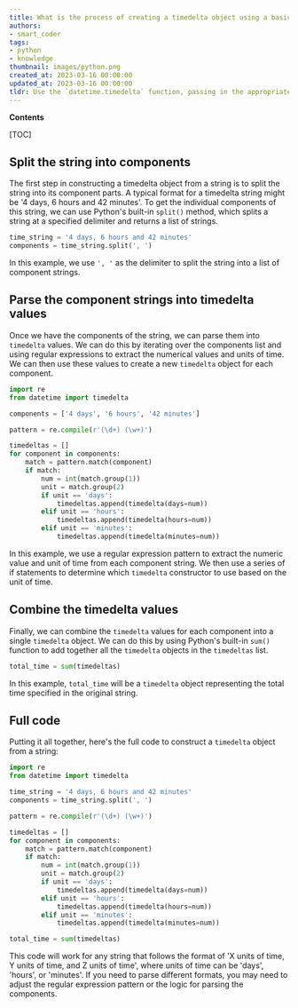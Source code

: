 ```yaml
---
title: What is the process of creating a timedelta object using a basic string?
authors:
- smart_coder
tags:
- python
- knowledge
thumbnail: images/python.png
created_at: 2023-03-16 00:00:00
updated_at: 2023-03-16 00:00:00
tldr: Use the `datetime.timedelta` function, passing in the appropriate values for hours, minutes, seconds, microseconds, and/or days.
---
```


**Contents**

[TOC]

## Split the string into components

The first step in constructing a timedelta object from a string is to split the string into its component parts. A typical format for a timedelta string might be '4 days, 6 hours and 42 minutes'. To get the individual components of this string, we can use Python's built-in `split()` method, which splits a string at a specified delimiter and returns a list of strings.

``` python
time_string = '4 days, 6 hours and 42 minutes'
components = time_string.split(', ')
```

In this example, we use `', '` as the delimiter to split the string into a list of component strings.

## Parse the component strings into timedelta values

Once we have the components of the string, we can parse them into `timedelta` values. We can do this by iterating over the components list and using regular expressions to extract the numerical values and units of time. We can then use these values to create a new `timedelta` object for each component. 

``` python
import re
from datetime import timedelta

components = ['4 days', '6 hours', '42 minutes']

pattern = re.compile(r'(\d+) (\w+)')

timedeltas = []
for component in components:
    match = pattern.match(component)
    if match:
        num = int(match.group(1))
        unit = match.group(2)
        if unit == 'days':
            timedeltas.append(timedelta(days=num))
        elif unit == 'hours':
            timedeltas.append(timedelta(hours=num))
        elif unit == 'minutes':
            timedeltas.append(timedelta(minutes=num))
```

In this example, we use a regular expression pattern to extract the numeric value and unit of time from each component string. We then use a series of if statements to determine which `timedelta` constructor to use based on the unit of time.

## Combine the timedelta values

Finally, we can combine the `timedelta` values for each component into a single `timedelta` object. We can do this by using Python's built-in `sum()` function to add together all the `timedelta` objects in the `timedeltas` list.

``` python
total_time = sum(timedeltas)
```

In this example, `total_time` will be a `timedelta` object representing the total time specified in the original string. 

## Full code

Putting it all together, here's the full code to construct a `timedelta` object from a string:

``` python
import re
from datetime import timedelta

time_string = '4 days, 6 hours and 42 minutes'
components = time_string.split(', ')

pattern = re.compile(r'(\d+) (\w+)')

timedeltas = []
for component in components:
    match = pattern.match(component)
    if match:
        num = int(match.group(1))
        unit = match.group(2)
        if unit == 'days':
            timedeltas.append(timedelta(days=num))
        elif unit == 'hours':
            timedeltas.append(timedelta(hours=num))
        elif unit == 'minutes':
            timedeltas.append(timedelta(minutes=num))

total_time = sum(timedeltas)
```

This code will work for any string that follows the format of 'X units of time, Y units of time, and Z units of time', where units of time can be 'days', 'hours', or 'minutes'. If you need to parse different formats, you may need to adjust the regular expression pattern or the logic for parsing the components.
